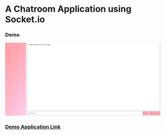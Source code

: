 # A Chatroom Application using Socket.io

### Demo
![](public/img/demo.JPG)

### [Demo Application Link](https://afternoon-lowlands-49151.herokuapp.com/)




